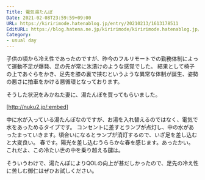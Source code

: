 ```yaml
---
Title: 電気湯たんぽ
Date: 2021-02-08T23:59:59+09:00
URL: https://kiririmode.hatenablog.jp/entry/20210213/1613178511
EditURL: https://blog.hatena.ne.jp/kiririmode/kiririmode.hatenablog.jp/atom/entry/26006613690938125
Category: 
- usual day
---
```


子供の頃から冷え性であったのですが、昨今のフルリモートでの勤務体制によって運動不足が爆発、足の先が常に氷漬けのような感覚でした。
結果として椅子の上であぐらをかき、足先を膝の裏で挟むというような異常な体制が誕生、姿勢の悪さに拍車をかける悪循環となっております。

そうした状況をみかねた妻に、湯たんぽを買ってもらいました。

[http://nuku2.jp/:embed]

中に水が入っている湯たんぽなのですが、お湯を入れ替えるのではなく、電気で水をあっためるタイプです。
コンセントに差すとランプが点灯し、中の水があったまっていきます。頃合いになるとランプが消灯するので、いざ足を差し込むと大変良い。
春です。陽光を差し込むうららかな春を感じます。あったかい。これだよ、この冷たい世の中を乗り越える鍵は。

そういうわけで、湯たんぽによりQOLの向上が甚だしかったので、足先の冷え性に苦しむ御仁はぜひお試しください。
